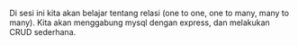 Di sesi ini kita akan belajar tentang relasi (one to one, one to many, many to many). Kita akan menggabung mysql dengan express, dan melakukan CRUD sederhana.
